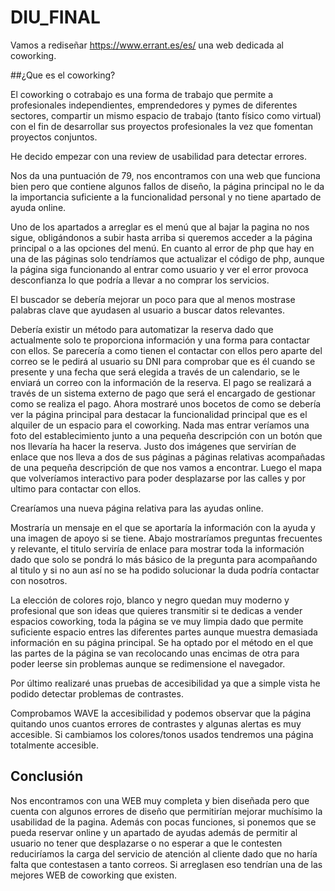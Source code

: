 # DIU_FINAL

Vamos a rediseñar https://www.errant.es/es/  una web dedicada al coworking.

##¿Que es el coworking?

El coworking o cotrabajo es una forma de trabajo que permite a profesionales independientes, emprendedores y pymes de diferentes sectores, compartir un mismo espacio de trabajo (tanto físico como virtual) con el fin de desarrollar sus proyectos profesionales la vez que fomentan proyectos conjuntos. 

He decido empezar con una review de usabilidad para detectar errores. 

Nos da una puntuación de 79, nos encontramos con una web que funciona bien pero que contiene algunos fallos de diseño, la página principal no le da la importancia suficiente a la funcionalidad personal y no tiene apartado de ayuda online.


Uno de los apartados a arreglar es el menú que al bajar la pagina no nos sigue, obligándonos a subir hasta arriba si queremos acceder a la página principal o a las opciones del menú. En cuanto al error de php que hay en una de las páginas solo tendríamos que actualizar el código de php, aunque la página siga funcionando al entrar como usuario y ver el error provoca desconfianza lo que podría a llevar a no comprar los servicios.

El buscador se debería mejorar un poco para que al menos mostrase palabras clave que ayudasen al usuario a buscar datos relevantes.

Debería existir un método para automatizar la reserva dado que actualmente solo te proporciona información y una forma para contactar con ellos. Se parecería a como tienen el contactar con ellos pero aparte del correo se le pedirá al usuario su DNI para comprobar que es él cuando se presente y una fecha que será elegida a través de un calendario, se le enviará un correo con la información de la reserva. El pago se realizará a través de un sistema externo de pago que será el encargado de gestionar como se realiza el pago.
Ahora mostraré unos bocetos de como se debería ver la página principal para destacar la funcionalidad principal que es el alquiler de un espacio para el coworking.
Nada mas entrar veríamos una foto del establecimiento junto a una pequeña descripción con un botón que nos llevaría ha hacer la reserva. Justo dos imágenes que servirían de enlace que nos lleva a dos de sus páginas a páginas relativas acompañadas de una pequeña descripción de  que nos vamos a encontrar. Luego el mapa que volveríamos interactivo para poder desplazarse por las calles y por ultimo para contactar con ellos.


Crearíamos una nueva página relativa para las ayudas online.

Mostraría un mensaje en el que se aportaría la información con la ayuda y una imagen de apoyo si se tiene. Abajo mostraríamos preguntas frecuentes y relevante, el titulo serviría de enlace para mostrar toda la información dado que solo se pondrá lo más básico de la pregunta para acompañando al titulo  y si no aun así no se ha podido solucionar la duda podría contactar con nosotros.


La elección de colores rojo, blanco y negro quedan muy moderno y profesional que son ideas que quieres transmitir si te dedicas a vender espacios coworking, toda la página se ve muy limpia dado que permite suficiente espacio entres las diferentes partes aunque muestra demasiada información en su página principal. Se ha optado por el método en el que las partes de la página se van recolocando unas encimas de otra para poder leerse sin problemas aunque se redimensione el navegador.


Por último realizaré unas pruebas de accesibilidad ya que a simple vista he podido detectar problemas de contrastes.

Comprobamos WAVE la accesibilidad  y podemos observar que la página quitando unos cuantos errores de contrastes y algunas alertas es muy accesible. Si cambiamos los colores/tonos usados tendremos una página totalmente accesible.


## Conclusión

Nos encontramos con una WEB muy completa y bien diseñada pero que cuenta con algunos errores de diseño que permitirían mejorar muchísimo la usabilidad de la pagina. Además con pocas funciones, si ponemos que se pueda reservar online y un apartado de ayudas además de permitir al usuario no tener que desplazarse o no esperar a que le contesten reduciríamos la carga del servicio de atención al cliente dado que no haría falta que contestasen a tanto correos. Si arreglasen eso tendrían una de las mejores WEB de coworking que existen.
